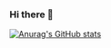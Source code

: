 ### Hi there 👋
[![Anurag's GitHub stats](https://github-readme-stats.vercel.app/api?username=Hypenexy&show_icons=true&theme=radical)](https://github.com/anuraghazra/github-readme-stats)

<!--
**Hypenexy/Hypenexy** is a ✨ _special_ ✨ repository because its `README.md` (this file) appears on your GitHub profile.

Here are some ideas to get you started:

- 🔭 I’m currently working on ...
- 🌱 I’m currently learning ...
- 👯 I’m looking to collaborate on ...
- 🤔 I’m looking for help with ...
- 💬 Ask me about ...
- 📫 How to reach me: ...
- 😄 Pronouns: ...
- ⚡ Fun fact: ...
-->
